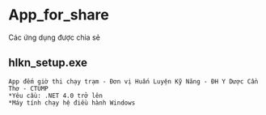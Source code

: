 # App_for_share
Các ứng dụng được chia sẻ
## hlkn_setup.exe
```
App đếm giờ thi chạy trạm - Đơn vị Huấn Luyện Kỹ Năng - ĐH Y Dược Cần Thơ - CTUMP 
*Yêu cầu: .NET 4.0 trở lên
*Máy tính chạy hệ điều hành Windows
```
